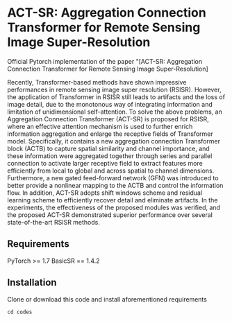 # ACT-SR: Aggregation Connection Transformer for Remote Sensing Image Super-Resolution
Official Pytorch implementation of the paper "[ACT-SR: Aggregation Connection Transformer for Remote Sensing Image Super-Resolution]

Recently, Transformer-based methods have shown impressive performances in remote sensing image super resolution (RSISR). However, the application of Transformer in RSISR still leads to artifacts and the loss of image detail, due to the monotonous way of integrating information and limitation of unidimensional self-attention. To solve the above problems, an Aggregation Connection Transformer (ACT-SR) is proposed for RSISR, where an effective attention mechanism is used to further enrich information aggregation and enlarge the receptive fields of Transformer model. Specifically, it contains a new aggregation connection Transformer block (ACTB) to capture spatial similarity and channel importance, and these information were aggregated together through series and parallel connection to activate larger receptive field to extract features more efficiently from local to global and across spatial to channel dimensions. Furthermore, a new gated feed-forward network (GFN) was introduced to better provide a nonlinear mapping to the ACTB and control the information flow. In addition, ACT-SR adopts shift windows scheme and residual learning scheme to efficiently recover detail and eliminate artifacts. In the experiments, the effectiveness of the proposed modules was verified, and the proposed ACT-SR demonstrated superior performance over several state-of-the-art RSISR methods.

## Requirements
PyTorch >= 1.7
BasicSR == 1.4.2


## Installation
Clone or download this code and install aforementioned requirements 
```
cd codes
```



